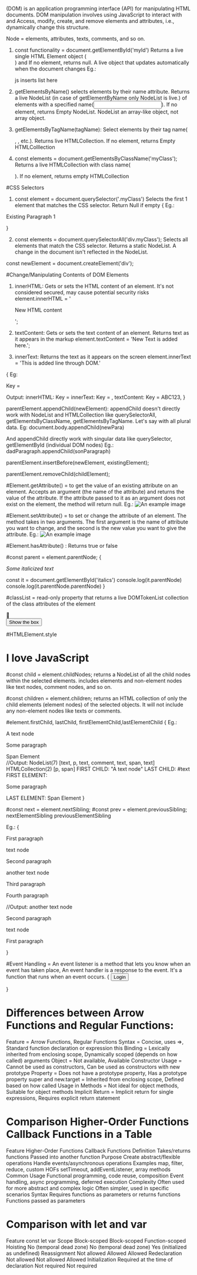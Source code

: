 (DOM) is an application programming interface (API) for manipulating HTML documents.
DOM manipulation involves using JavaScript to interact with and Access, modify, create, and remove elements and attributes, i.e., dynamically change this structure.

Node = elements, attributes, texts, comments, and so on.

1. const functionality = document.getElementById('myId')
Returns a live single HTML Element object (<div id="newDiv">) and If no element, returns null. A live object that updates automatically when the document changes
Eg.:
<ul id='nameList'>
    js inserts list here
</ul> 
<script>
const names = ["Rohan", "Anil", "Rohit", "Sugam"];
const nameList = document.getElementById("nameList");
names.forEach((name) => {
const listItem = document.createElement("li");
listItem.textContent = name;
nameList.appendChild(listItem);
});
</script>

2. getElementsByName() selects elements by their name attribute.
   Returns a live NodeList (in case of getElementByName only NodeList is live.) of elements with a specified name(<input type="" name="myValue">). If no element, returns Empty NodeList. NodeList an array-like object, not array object.

3. getElementsByTagName(tagName): Select elements by their tag name(<p>, <html>, etc.). Returns live HTMLCollection. If no element, returns Empty HTMLColllection

4. const elements = document.getElementsByClassName('myClass'); Returns a live HTMLCollection with class name(<p class="para">). If no element, returns empty HTMLCollection

#CSS Selectors

1. const element = document.querySelector('.myClass') Selects the first 1 element that matches the CSS selector. Return Null if empty
{
Eg.:
<div class="myClass">
<p>Existing Paragraph 1</p>
</div>
<script>
// Select all <div> elements with the class 'myClass'
const divs = document.querySelector('.myClass');
// Create a new <p> element
const newPara = document.createElement('p');
newPara.textContent = "It's a newly added paragraph";
//parent.appendChild(newPara)
divs.appendChild(newPara)
console.log(newPara)
</script>
}

2. const elements = document.querySelectorAll('div.myClass'); Selects all elements that match the CSS selector. Returns a static NodeList. A change in the document isn't reflected in the NodeList.

const newElement = document.createElement('div');

#Change/Manipulating Contents of DOM Elements

1. innerHTML: Gets or sets the HTML content of an element. It's not considered secured, may cause potential security risks
   element.innerHTML = '<p>New HTML content</p>';

2. textContent: Gets or sets the text content of an element. Returns text as it appears in the markup
   element.textContent = 'New Text is added here.';

3. innerText: Returns the text as it appears on the screen
   element.innerText = 'This is added line through DOM.'

{
Eg:

<p>Key =<span style="display: none;">     ABC123<span></p>
<script>
const para = document.querySelector('p');
console.log("innerHTML: ", para.innerHTML)
console.log("innerText: ", para.innerText)
console.log("textContent: ", para.textContent)
</script>
Output:
innerHTML: Key =<span style="display: none;"> ABC123<span></span></span>
innerText: Key = ,
textContent: Key = ABC123,
}

parentElement.appendChild(newElement): appendChild doesn't directly work with NodeList and HTMLCollection like querySelectorAll, getElementsByClassName, getElementsByTagName. Let's say with all plural data.
Eg: document.body.appendChild(newPara)

And appendChild directly work with singular data like querySelector, getElementById (individual DOM nodes)
Eg.: dadParagraph.appendChild(sonParagraph)

parentElement.insertBefore(newElement, existingElement);

parentElement.removeChild(childElement);

#Element.getAttribute()
= to get the value of an existing attribute on an element. Accepts an argument (the name of the attribute) and returns the value of the attribute. If the attribute passed to it as an argument does not exist on the element, the method will return null.
Eg.:
<img src="image.jpg" alt="An example image">

<script>
const imageElement = document.querySelector('img')
console.log(imageElement.getAttribute('src'))
//Output: image.jpg
</script>

#Element.setAttribute()
= to set or change the attribute of an element. The method takes in two arguments. The first argument is the name of attribute you want to change, and the second is the new value you want to give the attribute.
Eg.:
<img src="image.jpg" alt="An example image">

<script>const imageElement = document.querySelector('img')
console.log("BEFORE:", imageElement.getAttribute('src'))
imageElement.setAttribute('src', 'new-image.jpg')
console.log("AFTER:", imageElement.getAttribute('src'))
//Output:
BEFORE: image.jpg
AFTER: new-image.jpg
</script>

#Element.hasAttribute() : Returns true or false

#const parent = element.parentNode;
{

 <div class="container">
    <p class="full-text">
        <i id="italics">Some italicized text</i>
    </p>
  </div>
const it = document.getElementById('italics')
console.log(it.parentNode)
console.log(it.parentNode.parentNode)
}

#classList = read-only property that returns a live DOMTokenList collection of the class attributes of the element

<div id="gift-box" class="hide">🎁</div>
<button id="click-btn">Show the box</button>
<script>
const gift = document.getElementById('gift-box')
const btn = document.getElementById('click-btn')
btn.addEventListener('click', ()=>[
  gift.classList.remove('hide')
])
</script>

#HTMLElement.style

<h1>I love JavaScript</h1>
<script>
const par = document.querySelector('h1')
par.style.color = 'white'
par.style.backgroundColor = 'green'
</script>

#const child = element.childNodes; returns a NodeList of all the child nodes within the selected elements. includes elements and non-element nodes like text nodes, comment nodes, and so on.

#const children = element.children; returns an HTML collection of only the child elements (element nodes) of the selected objects. It will not include any non-element nodes like texts or comments.

#element.firstChild, lastChild, firstElementChild,lastElementChild
{
Eg.:

 <div id="container">
    A text node
    <p>Some paragraph</p>
    <!-- This is a comment -->
    <span>Span Element</span>
  </div>
<script>
const container = document.getElementById('container');
const containerChildNodes = container.childNodes;
const containerChildren = container.children;
console.log(containerChildNodes);
console.log(containerChildren);
console.log("FIRST CHILD:", container.firstChild)
console.log("LAST CHILD:", container.lastChild)
console.log("FIRST ELEMENT: ", container.firstElementChild)
console.log("LAST ELEMENT:", container.lastElementChild)
</script>
//Output: 
NodeList(7) [text, p, text, comment, text, span, text]
HTMLCollection(2) [p, span]
FIRST CHILD: "A text node"
LAST CHILD: #text
FIRST ELEMENT: <p>Some paragraph</p>
LAST ELEMENT: <span>Span Element</span>
}

#const next = element.nextSibling;
#const prev = element.previousSibling;
nextElementSibling
previousElementSibling

Eg.:
{

<div>
<p id="one">First paragraph</p>
text node
<p id="two">Second paragraph</p>
another text node
<p id="three">Third paragraph</p>
<p id="four">Fourth paragraph</p>

  </div>
<script>
const paragraphTwo = document.getElementById('two')
console.log("nextSibling: ", paragraphTwo.nextSibling)
console.log("nextElementSibling: ", paragraphTwo.nextElementSibling)
console.log("previousSibling: ", paragraphTwo.previousSibling)
console.log("previousElementSibling: ", paragraphTwo.previousElementSibling)
</script>
//Output:
another text node
<p id="two">Second paragraph</p>
text node
<p id="one">First paragraph</p>
}

#Event Handling = An event listener is a method that lets you know when an event has taken place, An event handler is a response to the event. It's a function that runs when an event occurs.
{
<button id="loginBtn">Login</button>

<script>
const y = document.getElementById("loginBtn");
y.addEventListener("click", function () { //MouseEvents-keyboardEvents: click,dbclick,mouseover,keydown,keypress
  console.log("Button clicked.");
});
</script>

}

# Differences between Arrow Functions and Regular Functions:

Feature = Arrow Functions, Regular Functions
Syntax = Concise, uses =>, Standard function declaration or expression
this Binding = Lexically inherited from enclosing scope, Dynamically scoped (depends on how called)
arguments Object = Not available, Available
Constructor Usage = Cannot be used as constructors, Can be used as constructors with new
prototype Property = Does not have a prototype property, Has a prototype property
super and new.target = Inherited from enclosing scope, Defined based on how called
Usage in Methods = Not ideal for object methods, Suitable for object methods
Implicit Return = Implicit return for single expressions, Requires explicit return statement

# Comparison Higher-Order Functions Callback Functions in a Table

Feature Higher-Order Functions Callback Functions
Definition Takes/returns functions Passed into another function
Purpose Create abstract/flexible operations Handle events/asynchronous operations
Examples map, filter, reduce, custom HOFs setTimeout, addEventListener, array methods
Common Usage Functional programming, code reuse, composition Event handling, async programming, deferred execution
Complexity Often used for more abstract and complex logic Often simpler, used in specific scenarios
Syntax Requires functions as parameters or returns functions Functions passed as parameters

# Comparison with let and var

Feature const let var
Scope Block-scoped Block-scoped Function-scoped
Hoisting No (temporal dead zone) No (temporal dead zone) Yes (initialized as undefined)
Reassignment Not allowed Allowed Allowed
Redeclaration Not allowed Not allowed Allowed
Initialization Required at the time of declaration Not required Not required

